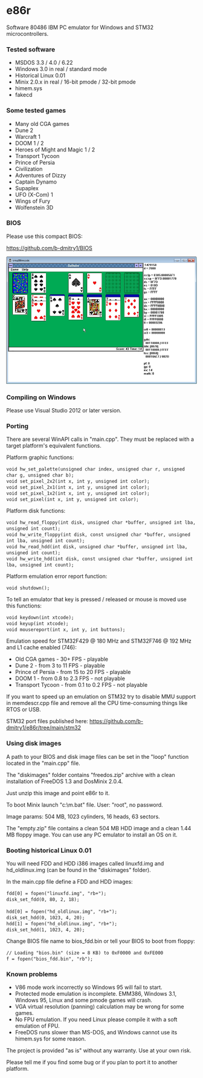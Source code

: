 # e86r
Software 80486 IBM PC emulator for Windows and STM32 microcontrollers.

### Tested software
* MSDOS 3.3 / 4.0 / 6.22
* Windows 3.0 in real / standard mode
* Historical Linux 0.01
* Minix 2.0.x in real / 16-bit pmode / 32-bit pmode
* himem.sys
* fakecd

### Some tested games
* Many old CGA games
* Dune 2
* Warcraft 1
* DOOM 1 / 2
* Heroes of Might and Magic 1 / 2
* Transport Tycoon
* Prince of Persia
* Civilization
* Adventures of Dizzy
* Captain Dynamo
* Supaplex
* UFO (X-Com) 1
* Wings of Fury
* Wolfenstein 3D

### BIOS
Please use this compact BIOS:

https://github.com/b-dmitry1/BIOS

![e86r](https://github.com/b-dmitry1/e86r/blob/main/e86r.jpg)

### Compiling on Windows

Please use Visual Studio 2012 or later version.

### Porting

There are several WinAPI calls in "main.cpp".
They must be replaced with a target platform's equivalent functions.

Platform graphic functions:

    void hw_set_palette(unsigned char index, unsigned char r, unsigned char g, unsigned char b);
    void set_pixel_2x2(int x, int y, unsigned int color);
    void set_pixel_2x1(int x, int y, unsigned int color);
    void set_pixel_1x2(int x, int y, unsigned int color);
    void set_pixel(int x, int y, unsigned int color);

Platform disk functions:

    void hw_read_floppy(int disk, unsigned char *buffer, unsigned int lba, unsigned int count);
    void hw_write_floppy(int disk, const unsigned char *buffer, unsigned int lba, unsigned int count);
    void hw_read_hdd(int disk, unsigned char *buffer, unsigned int lba, unsigned int count);
    void hw_write_hdd(int disk, const unsigned char *buffer, unsigned int lba, unsigned int count);
    
Platform emulation error report function:

    void shutdown();

To tell an emulator that key is pressed / released or mouse is moved use this functions:

    void keydown(int xtcode);
    void keyup(int xtcode);
    void mousereport(int x, int y, int buttons);

Emulation speed for STM32F429 @ 180 MHz and STM32F746 @ 192 MHz and L1 cache enabled (746):
* Old CGA games - 30+ FPS - playable
* Dune 2 - from 3 to 11 FPS - playable
* Prince of Persia - from 15 to 20 FPS - playable
* DOOM 1 - from 0.8 to 2.3 FPS - not playable
* Transport Tycoon - from 0.1 to 0.2 FPS - not playable

If you want to speed up an emulation on STM32 try to disable MMU support in memdescr.cpp file and remove all the CPU time-consuming things like RTOS or USB.

STM32 port files published here: https://github.com/b-dmitry1/e86r/tree/main/stm32

### Using disk images
A path to your BIOS and disk image files can be set in the "loop" function located in the "main.cpp" file.

The "diskimages" folder contains "freedos.zip" archive with a clean
installation of FreeDOS 1.3 and DosMinix 2.0.4.

Just unzip this image and point e86r to it.

To boot Minix launch "c:\m.bat" file. User: "root", no password.

Image params: 504 MB, 1023 cylinders, 16 heads, 63 sectors.

The "empty.zip" file contains a clean 504 MB HDD image and a clean 1.44 MB floppy image.
You can use any PC emulator to install an OS on it.

### Booting historical Linux 0.01
You will need FDD and HDD i386 images called linuxfd.img and hd_oldlinux.img (can be found in the "diskimages" folder).

In the main.cpp file define a FDD and HDD images:

    fdd[0] = fopen("linuxfd.img", "rb+");
    disk_set_fdd(0, 80, 2, 18);
    
    hdd[0] = fopen("hd_oldlinux.img", "rb+");
    disk_set_hdd(0, 1023, 4, 20);
    hdd[1] = fopen("hd_oldlinux.img", "rb+");
    disk_set_hdd(1, 1023, 4, 20);

Change BIOS file name to bios_fdd.bin or tell your BIOS to boot from floppy:

    // Loading "bios.bin" (size = 8 KB) to 0xF0000 and 0xFE000
    f = fopen("bios_fdd.bin", "rb");

### Known problems
* V86 mode work incorrectly so Windows 95 will fail to start.
* Protected mode emulation is incomplete. EMM386, Windows 3.1, Windows 95, Linux and some pmode games will crash.
* VGA virtual resolution (panning) calculation may be wrong for some games.
* No FPU emulation. If you need Linux please compile it with a soft emulation of FPU.
* FreeDOS runs slower than MS-DOS, and Windows cannot use its himem.sys for some reason.

The project is provided "as is" without any warranty. Use at your own risk.

Please tell me if you find some bug or if you plan to port it to another platform.
